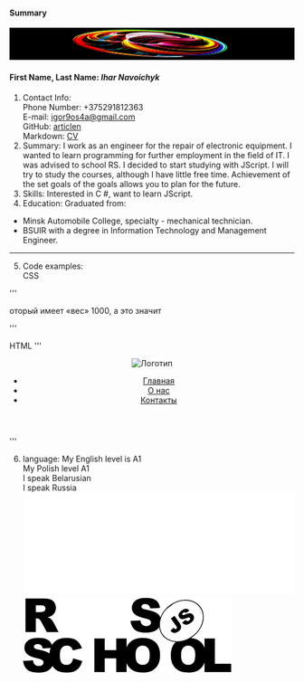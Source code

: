 #### Summary
![image4](img1920-216.jpg "goodfon.ru")
#### First Name, Last Name: *Ihar Navoichyk*
1. Contact Info:\
Phone Number: +375291812363\
E-mail: igor9os4a@gmail.com\
GitHub: [articlen](https://github.com/articlen/rsschool-cv.git)\
Markdown: [CV](https://articlen.github.io/rsschool-cv/cv)
2. Summary:
I work as an engineer for the repair of electronic equipment. I wanted to learn programming for further employment in the field of IT. I was advised to school RS. I decided to start studying with JScript. I will try to study the courses, although I have little free time. Achievement of the set goals of the goals allows you to plan for the future.
3. Skills: 
Interested in C #, want to learn JScript.
4. Education:
Graduated from:
* Minsk Automobile College, specialty - mechanical technician.
* BSUIR with a degree in Information Technology and Management Engineer.
----
5. Code examples:\
CSS 

'''
<style>
  .border{
    border: 1px solid #dee542;
  }  
  #no-border{
    border-style: none;
  }
  </style>
  <p class="border" id="no-border">оторый имеет «вес» 1000, а это значит</p>
'''

HTML
'''
<header>
  <img src="/logo.png" alt="Логотип"> <!-- Логотип сайта -->
  <div id="menu">
    <!-- Меню -->
    <ul>
      <li><a href="/">Главная</a></li>
      <li><a href="/about">О нас</a></li>
      <li><a href="/contacts">Контакты</a></li>
    </ul>
  </div>
</header>
'''

6. language:
My English level is A1\
My Polish level A1\
I speak Belarusian\
I speak Russia
![rss](rss.svg "rss.svg")
![image5](rss.png "rss")
